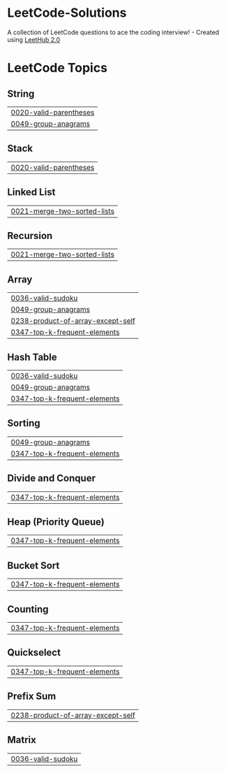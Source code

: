 # LeetCode-Solutions
A collection of LeetCode questions to ace the coding interview! - Created using [LeetHub 2.0](https://github.com/maitreya2954/LeetHub-2.0-Firefox)

<!---LeetCode Topics Start-->
# LeetCode Topics
## String
|  |
| ------- |
| [0020-valid-parentheses](https://github.com/gurjas-s/LeetCode-Solutions/tree/master/0020-valid-parentheses) |
| [0049-group-anagrams](https://github.com/gurjas-s/LeetCode-Solutions/tree/master/0049-group-anagrams) |
## Stack
|  |
| ------- |
| [0020-valid-parentheses](https://github.com/gurjas-s/LeetCode-Solutions/tree/master/0020-valid-parentheses) |
## Linked List
|  |
| ------- |
| [0021-merge-two-sorted-lists](https://github.com/gurjas-s/LeetCode-Solutions/tree/master/0021-merge-two-sorted-lists) |
## Recursion
|  |
| ------- |
| [0021-merge-two-sorted-lists](https://github.com/gurjas-s/LeetCode-Solutions/tree/master/0021-merge-two-sorted-lists) |
## Array
|  |
| ------- |
| [0036-valid-sudoku](https://github.com/gurjas-s/LeetCode-Solutions/tree/master/0036-valid-sudoku) |
| [0049-group-anagrams](https://github.com/gurjas-s/LeetCode-Solutions/tree/master/0049-group-anagrams) |
| [0238-product-of-array-except-self](https://github.com/gurjas-s/LeetCode-Solutions/tree/master/0238-product-of-array-except-self) |
| [0347-top-k-frequent-elements](https://github.com/gurjas-s/LeetCode-Solutions/tree/master/0347-top-k-frequent-elements) |
## Hash Table
|  |
| ------- |
| [0036-valid-sudoku](https://github.com/gurjas-s/LeetCode-Solutions/tree/master/0036-valid-sudoku) |
| [0049-group-anagrams](https://github.com/gurjas-s/LeetCode-Solutions/tree/master/0049-group-anagrams) |
| [0347-top-k-frequent-elements](https://github.com/gurjas-s/LeetCode-Solutions/tree/master/0347-top-k-frequent-elements) |
## Sorting
|  |
| ------- |
| [0049-group-anagrams](https://github.com/gurjas-s/LeetCode-Solutions/tree/master/0049-group-anagrams) |
| [0347-top-k-frequent-elements](https://github.com/gurjas-s/LeetCode-Solutions/tree/master/0347-top-k-frequent-elements) |
## Divide and Conquer
|  |
| ------- |
| [0347-top-k-frequent-elements](https://github.com/gurjas-s/LeetCode-Solutions/tree/master/0347-top-k-frequent-elements) |
## Heap (Priority Queue)
|  |
| ------- |
| [0347-top-k-frequent-elements](https://github.com/gurjas-s/LeetCode-Solutions/tree/master/0347-top-k-frequent-elements) |
## Bucket Sort
|  |
| ------- |
| [0347-top-k-frequent-elements](https://github.com/gurjas-s/LeetCode-Solutions/tree/master/0347-top-k-frequent-elements) |
## Counting
|  |
| ------- |
| [0347-top-k-frequent-elements](https://github.com/gurjas-s/LeetCode-Solutions/tree/master/0347-top-k-frequent-elements) |
## Quickselect
|  |
| ------- |
| [0347-top-k-frequent-elements](https://github.com/gurjas-s/LeetCode-Solutions/tree/master/0347-top-k-frequent-elements) |
## Prefix Sum
|  |
| ------- |
| [0238-product-of-array-except-self](https://github.com/gurjas-s/LeetCode-Solutions/tree/master/0238-product-of-array-except-self) |
## Matrix
|  |
| ------- |
| [0036-valid-sudoku](https://github.com/gurjas-s/LeetCode-Solutions/tree/master/0036-valid-sudoku) |
<!---LeetCode Topics End-->
